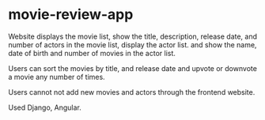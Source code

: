 # movie-review-app

Website displays the movie list, show the title, description, release date, and number of actors in the movie list, display the actor list.
and show the name, date of birth and number of movies in the actor list.

Users can sort the movies by title, and release date and upvote or downvote a movie any number of times.

Users cannot not add new movies and actors through the frontend website.

Used Django, Angular.
